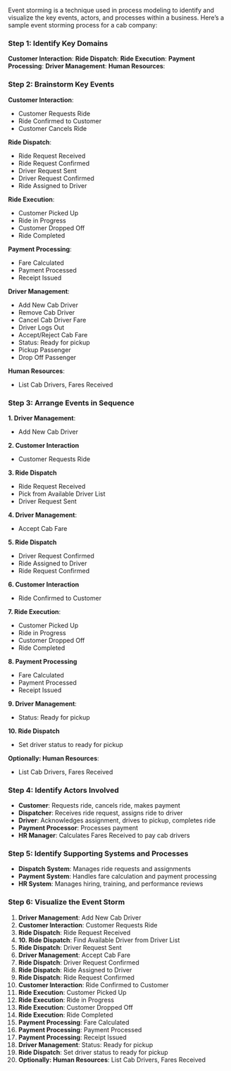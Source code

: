 Event storming is a technique used in process modeling to identify and visualize the key events, actors, and processes within a business. Here’s a sample event storming process for a cab company:

### Step 1: Identify Key Domains

**Customer Interaction**:
**Ride Dispatch**:
**Ride Execution**:
**Payment Processing**:
**Driver Management**:
**Human Resources**:

### Step 2: Brainstorm Key Events

**Customer Interaction**:
- Customer Requests Ride
- Ride Confirmed to Customer
- Customer Cancels Ride

**Ride Dispatch**:
- Ride Request Received
- Ride Request Confirmed
- Driver Request Sent
- Driver Request Confirmed
- Ride Assigned to Driver

**Ride Execution**:
- Customer Picked Up
- Ride in Progress
- Customer Dropped Off
- Ride Completed

**Payment Processing**:
- Fare Calculated
- Payment Processed
- Receipt Issued

**Driver Management**:
- Add New Cab Driver
- Remove Cab Driver
- Cancel Cab Driver Fare
- Driver Logs Out
- Accept/Reject Cab Fare
- Status: Ready for pickup 
- Pickup Passenger
- Drop Off Passenger

**Human Resources**:
- List Cab Drivers, Fares Received

### Step 3: Arrange Events in Sequence

**1. Driver Management**:
- Add New Cab Driver
 
**2. Customer Interaction**
- Customer Requests Ride

**3. Ride Dispatch**
- Ride Request Received
- Pick from Available Driver List
- Driver Request Sent

**4. Driver Management**:
- Accept Cab Fare

**5. Ride Dispatch**
- Driver Request Confirmed
- Ride Assigned to Driver
- Ride Request Confirmed

**6. Customer Interaction**
- Ride Confirmed to Customer

**7. Ride Execution**:
- Customer Picked Up
- Ride in Progress
- Customer Dropped Off
- Ride Completed

**8. Payment Processing**
- Fare Calculated
- Payment Processed
- Receipt Issued

**9. Driver Management**:
- Status: Ready for pickup

**10. Ride Dispatch**
- Set driver status to ready for pickup

**Optionally: Human Resources**:
- List Cab Drivers, Fares Received

### Step 4: Identify Actors Involved

- **Customer**: Requests ride, cancels ride, makes payment
- **Dispatcher**: Receives ride request, assigns ride to driver
- **Driver**: Acknowledges assignment, drives to pickup, completes ride
- **Payment Processor**: Processes payment
- **HR Manager**: Calculates Fares Received to pay cab drivers

### Step 5: Identify Supporting Systems and Processes

- **Dispatch System**: Manages ride requests and assignments
- **Payment System**: Handles fare calculation and payment processing
- **HR System**: Manages hiring, training, and performance reviews

### Step 6: Visualize the Event Storm

1. **Driver Management**: Add New Cab Driver
2. **Customer Interaction**: Customer Requests Ride
3. **Ride Dispatch**: Ride Request Received
4. **10. Ride Dispatch**: Find Available Driver from Driver List
5. **Ride Dispatch**: Driver Request Sent
6. **Driver Management**: Accept Cab Fare
7. **Ride Dispatch**: Driver Request Confirmed
8. **Ride Dispatch**: Ride Assigned to Driver
9. **Ride Dispatch**: Ride Request Confirmed
10. **Customer Interaction**: Ride Confirmed to Customer
11. **Ride Execution**: Customer Picked Up
12. **Ride Execution**: Ride in Progress
13. **Ride Execution**: Customer Dropped Off
14. **Ride Execution**: Ride Completed
15. **Payment Processing**: Fare Calculated
16. **Payment Processing**: Payment Processed
17. **Payment Processing**: Receipt Issued
18. **Driver Management**: Status: Ready for pickup
19. **Ride Dispatch**: Set driver status to ready for pickup
20. **Optionally: Human Resources**: List Cab Drivers, Fares Received
